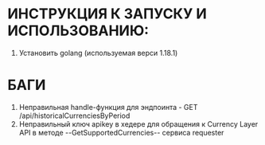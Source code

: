 # ИНСТРУКЦИЯ К ЗАПУСКУ И ИСПОЛЬЗОВАНИЮ:
1. Установить golang (используемая верси 1.18.1)

# БАГИ
1. Неправильная handle-функция для эндпоинта - GET /api/historicalCurrenciesByPeriod
2. Неправильный ключ apikey в хедере для обращения к Currency Layer API в методе --GetSupportedCurrencies-- сервиса requester